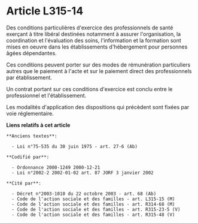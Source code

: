 # Article L315-14

Des conditions particulières d'exercice des professionnels de santé exerçant à titre libéral destinées notamment à assurer
l'organisation, la coordination et l'évaluation des soins, l'information et la formation sont mises en oeuvre dans les
établissements d'hébergement pour personnes âgées dépendantes.

Ces conditions peuvent porter sur des modes de rémunération particuliers autres que le paiement à l'acte et sur le paiement
direct des professionnels par établissement.

Un contrat portant sur ces conditions d'exercice est conclu entre le professionnel et l'établissement.

Les modalités d'application des dispositions qui précèdent sont fixées par voie réglementaire.

**Liens relatifs à cet article**

	**Anciens textes**:

	  - Loi n°75-535 du 30 juin 1975 - art. 27-6 (Ab)

	**Codifié par**:

	  - Ordonnance 2000-1249 2000-12-21
	  - Loi n°2002-2 2002-01-02 art. 87 JORF 3 janvier 2002

	**Cité par**:

	  - Décret n°2003-1010 du 22 octobre 2003 - art. 68 (Ab)
	  - Code de l'action sociale et des familles - art. L315-15 (M)
	  - Code de l'action sociale et des familles - art. R314-68 (M)
	  - Code de l'action sociale et des familles - art. R315-23-5 (V)
	  - Code de l'action sociale et des familles - art. R315-48 (V)
